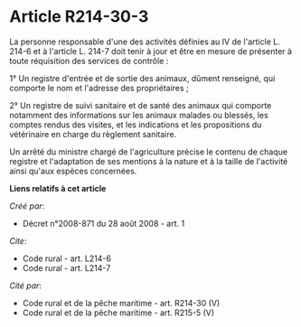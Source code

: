 # Article R214-30-3

La personne responsable d'une des activités définies au IV de l'article L. 214-6 et à l'article L. 214-7 doit tenir à jour et
être en mesure de présenter à toute réquisition des services de contrôle : 

1° Un registre d'entrée et de sortie des animaux, dûment renseigné, qui comporte le nom et l'adresse des propriétaires ; 

2° Un registre de suivi sanitaire et de santé des animaux qui comporte notamment des informations sur les animaux malades ou
blessés, les comptes rendus des visites, et les indications et les propositions du vétérinaire en charge du règlement
sanitaire. 

Un arrêté du ministre chargé de l'agriculture précise le contenu de chaque registre et l'adaptation de ses mentions à la
nature et à la taille de l'activité ainsi qu'aux espèces concernées.

**Liens relatifs à cet article**

_Créé par_:

  - Décret n°2008-871 du 28 août 2008 - art. 1

_Cite_:

  - Code rural - art. L214-6
  - Code rural - art. L214-7

_Cité par_:

  - Code rural et de la pêche maritime - art. R214-30 (V)
  - Code rural et de la pêche maritime - art. R215-5 (V)
